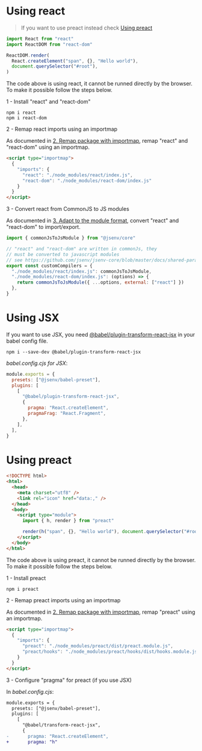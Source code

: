 # Using react

> If you want to use preact instead check [Using preact](#Using-preact)

```js
import React from "react"
import ReactDOM from "react-dom"

ReactDOM.render(
  React.createElement("span", {}, "Hello world"),
  document.querySelector("#root"),
)
```

The code above is using react, it cannot be runned directly by the browser. To make it possible follow the steps below.

1 - Install "react" and "react-dom"

```console
npm i react
npm i react-dom
```

2 - Remap react imports using an importmap

As documented in [2. Remap package with importmap](../npm_package/readme.md#2-remap-package-with-importmap), remap "react" and "react-dom" using an importmap.

```html
<script type="importmap">
  {
    "imports": {
      "react": "./node_modules/react/index.js",
      "react-dom": "./node_modules/react-dom/index.js"
    }
  }
</script>
```

3 - Convert react from CommonJS to JS modules

As documented in [3. Adapt to the module format](./npm_package.md#3-adapt-to-module-format), convert "react" and "react-dom" to import/export.

```js
import { commonJsToJsModule } from "@jsenv/core"

// "react" and "react-dom" are written in commonJs, they
// must be converted to javascript modules
// see https://github.com/jsenv/jsenv-core/blob/master/docs/shared-parameters.md#customCompilers
export const customCompilers = {
  "./node_modules/react/index.js": commonJsToJsModule,
  "./node_modules/react-dom/index.js": (options) => {
    return commonJsToJsModule({ ...options, external: ["react"] })
  },
}
```

# Using JSX

If you want to use JSX, you need [@babel/plugin-transform-react-jsx](https://babeljs.io/docs/en/next/babel-plugin-transform-react-jsx.html) in your babel config file.

```console
npm i --save-dev @babel/plugin-transform-react-jsx
```

_babel.config.cjs for JSX_:

```js
module.exports = {
  presets: ["@jsenv/babel-preset"],
  plugins: [
    [
      "@babel/plugin-transform-react-jsx",
      {
        pragma: "React.createElement",
        pragmaFrag: "React.Fragment",
      },
    ],
  ],
}
```

# Using preact

```html
<!DOCTYPE html>
<html>
  <head>
    <meta charset="utf8" />
    <link rel="icon" href="data:," />
  </head>
  <body>
    <script type="module">
      import { h, render } from "preact"

      render(h("span", {}, "Hello world"), document.querySelector("#root"))
    </script>
  </body>
</html>
```

The code above is using preact, it cannot be runned directly by the browser. To make it possible follow the steps below.

1 - Install preact

```console
npm i preact
```

2 - Remap preact imports using an importmap

As documented in [2. Remap package with importmap](./npm_package.md#2-remap-package-with-importmap), remap "preact" using an importmap.

```html
<script type="importmap">
  {
    "imports": {
      "preact": "./node_modules/preact/dist/preact.module.js",
      "preact/hooks": "./node_modules/preact/hooks/dist/hooks.module.js"
    }
  }
</script>
```

3 - Configure "pragma" for preact (if you use JSX)

In _babel.config.cjs_:

```diff
module.exports = {
  presets: ["@jsenv/babel-preset"],
  plugins: [
    [
      "@babel/transform-react-jsx",
      {
-       pragma: "React.createElement",
+       pragma: "h"
```
